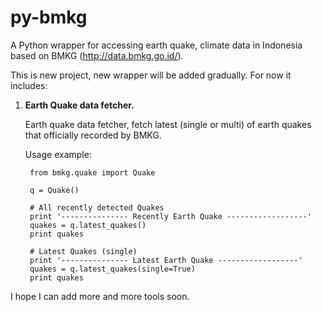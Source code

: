 py-bmkg
=======

A Python wrapper for accessing earth quake, climate data in Indonesia based on BMKG (http://data.bmkg.go.id/).

This is new project, new wrapper will be added gradually. For now it includes:

1. **Earth Quake data fetcher.**

    Earth quake data fetcher, fetch latest (single or multi) of earth quakes that officially recorded by BMKG.

    Usage example:
    
        from bmkg.quake import Quake
        
        q = Quake()
        
        # All recently detected Quakes
        print '--------------- Recently Earth Quake ------------------'
        quakes = q.latest_quakes()
        print quakes
        
        # Latest Quakes (single)
        print '--------------- Latest Earth Quake ------------------'
        quakes = q.latest_quakes(single=True)
        print quakes
    

I hope I can add more and more tools soon.